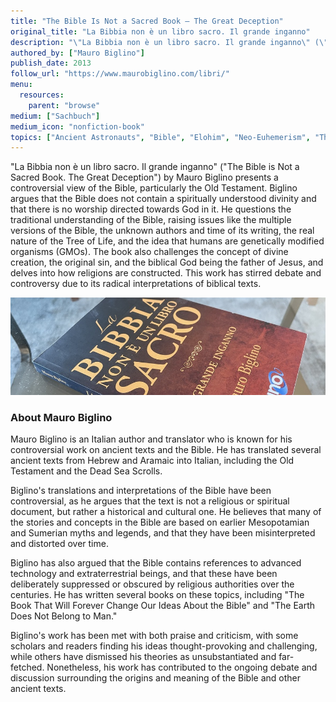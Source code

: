 ```yaml
---
title: "The Bible Is Not a Sacred Book — The Great Deception"
original_title: "La Bibbia non è un libro sacro. Il grande inganno"
description: "\"La Bibbia non è un libro sacro. Il grande inganno\" (\"The Bible is Not a Sacred Book. The Great Deception\") by Mauro Biglino presents a controversial view of the Bible, particularly the Old Testament. Biglino argues that the Bible does not contain a spiritually understood divinity and that there is no worship directed towards God in it. He questions the traditional understanding of the Bible, raising issues like the multiple versions of the Bible, the unknown authors and time of its writing, the real nature of the Tree of Life, and the idea that humans are genetically modified organisms (GMOs). The book also challenges the concept of divine creation, the original sin, and the biblical God being the father of Jesus, and delves into how religions are constructed. This work has stirred debate and controversy due to its radical interpretations of biblical texts​​."
authored_by: ["Mauro Biglino"]
publish_date: 2013
follow_url: "https://www.maurobiglino.com/libri/"
menu:
  resources:
    parent: "browse"
medium: ["Sachbuch"]
medium_icon: "nonfiction-book"
topics: ["Ancient Astronauts", "Bible", "Elohim", "Neo-Euhemerism", "Theology"]
---
```


"La Bibbia non è un libro sacro. Il grande inganno" ("The Bible is Not a Sacred Book. The Great Deception") by Mauro Biglino presents a controversial view of the Bible, particularly the Old Testament. Biglino argues that the Bible does not contain a spiritually understood divinity and that there is no worship directed towards God in it. He questions the traditional understanding of the Bible, raising issues like the multiple versions of the Bible, the unknown authors and time of its writing, the real nature of the Tree of Life, and the idea that humans are genetically modified organisms (GMOs). The book also challenges the concept of divine creation, the original sin, and the biblical God being the father of Jesus, and delves into how religions are constructed. This work has stirred debate and controversy due to its radical interpretations of biblical texts​​.

![Image](images/la-bibbia-non-e-un-libro-sacro-book.jpg "La Bibbia non è un libro sacro, 2013 — Mauro Biglino")

### About Mauro Biglino

Mauro Biglino is an Italian author and translator who is known for his controversial work on ancient texts and the Bible. He has translated several ancient texts from Hebrew and Aramaic into Italian, including the Old Testament and the Dead Sea Scrolls.

Biglino's translations and interpretations of the Bible have been controversial, as he argues that the text is not a religious or spiritual document, but rather a historical and cultural one. He believes that many of the stories and concepts in the Bible are based on earlier Mesopotamian and Sumerian myths and legends, and that they have been misinterpreted and distorted over time.

Biglino has also argued that the Bible contains references to advanced technology and extraterrestrial beings, and that these have been deliberately suppressed or obscured by religious authorities over the centuries. He has written several books on these topics, including "The Book That Will Forever Change Our Ideas About the Bible" and "The Earth Does Not Belong to Man."

Biglino's work has been met with both praise and criticism, with some scholars and readers finding his ideas thought-provoking and challenging, while others have dismissed his theories as unsubstantiated and far-fetched. Nonetheless, his work has contributed to the ongoing debate and discussion surrounding the origins and meaning of the Bible and other ancient texts.
